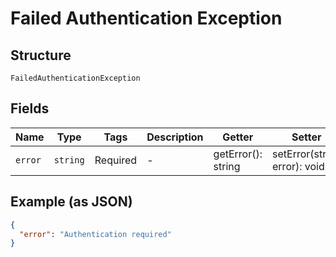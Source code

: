 
# Failed Authentication Exception

## Structure

`FailedAuthenticationException`

## Fields

| Name | Type | Tags | Description | Getter | Setter |
|  --- | --- | --- | --- | --- | --- |
| `error` | `string` | Required | - | getError(): string | setError(string error): void |

## Example (as JSON)

```json
{
  "error": "Authentication required"
}
```

